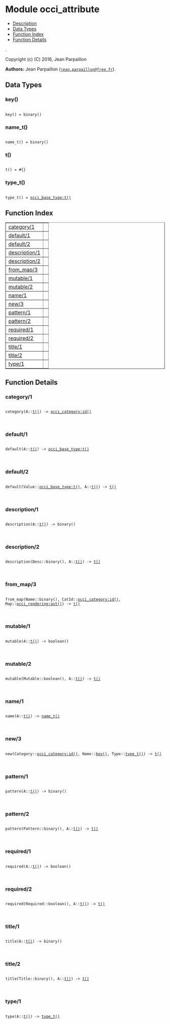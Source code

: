 

# Module occi_attribute #
* [Description](#description)
* [Data Types](#types)
* [Function Index](#index)
* [Function Details](#functions)

.

Copyright (c) (C) 2016, Jean Parpaillon

__Authors:__ Jean Parpaillon ([`jean.parpaillon@free.fr`](mailto:jean.parpaillon@free.fr)).

<a name="types"></a>

## Data Types ##




### <a name="type-key">key()</a> ###


<pre><code>
key() = binary()
</code></pre>




### <a name="type-name_t">name_t()</a> ###


<pre><code>
name_t() = binary()
</code></pre>




### <a name="type-t">t()</a> ###


<pre><code>
t() = #{}
</code></pre>




### <a name="type-type_t">type_t()</a> ###


<pre><code>
type_t() = <a href="occi_base_type.md#type-t">occi_base_type:t()</a>
</code></pre>

<a name="index"></a>

## Function Index ##


<table width="100%" border="1" cellspacing="0" cellpadding="2" summary="function index"><tr><td valign="top"><a href="#category-1">category/1</a></td><td></td></tr><tr><td valign="top"><a href="#default-1">default/1</a></td><td></td></tr><tr><td valign="top"><a href="#default-2">default/2</a></td><td></td></tr><tr><td valign="top"><a href="#description-1">description/1</a></td><td></td></tr><tr><td valign="top"><a href="#description-2">description/2</a></td><td></td></tr><tr><td valign="top"><a href="#from_map-3">from_map/3</a></td><td></td></tr><tr><td valign="top"><a href="#mutable-1">mutable/1</a></td><td></td></tr><tr><td valign="top"><a href="#mutable-2">mutable/2</a></td><td></td></tr><tr><td valign="top"><a href="#name-1">name/1</a></td><td></td></tr><tr><td valign="top"><a href="#new-3">new/3</a></td><td></td></tr><tr><td valign="top"><a href="#pattern-1">pattern/1</a></td><td></td></tr><tr><td valign="top"><a href="#pattern-2">pattern/2</a></td><td></td></tr><tr><td valign="top"><a href="#required-1">required/1</a></td><td></td></tr><tr><td valign="top"><a href="#required-2">required/2</a></td><td></td></tr><tr><td valign="top"><a href="#title-1">title/1</a></td><td></td></tr><tr><td valign="top"><a href="#title-2">title/2</a></td><td></td></tr><tr><td valign="top"><a href="#type-1">type/1</a></td><td></td></tr></table>


<a name="functions"></a>

## Function Details ##

<a name="category-1"></a>

### category/1 ###

<pre><code>
category(A::<a href="#type-t">t()</a>) -&gt; <a href="occi_category.md#type-id">occi_category:id()</a>
</code></pre>
<br />

<a name="default-1"></a>

### default/1 ###

<pre><code>
default(A::<a href="#type-t">t()</a>) -&gt; <a href="occi_base_type.md#type-t">occi_base_type:t()</a>
</code></pre>
<br />

<a name="default-2"></a>

### default/2 ###

<pre><code>
default(Value::<a href="occi_base_type.md#type-t">occi_base_type:t()</a>, A::<a href="#type-t">t()</a>) -&gt; <a href="#type-t">t()</a>
</code></pre>
<br />

<a name="description-1"></a>

### description/1 ###

<pre><code>
description(A::<a href="#type-t">t()</a>) -&gt; binary()
</code></pre>
<br />

<a name="description-2"></a>

### description/2 ###

<pre><code>
description(Desc::binary(), A::<a href="#type-t">t()</a>) -&gt; <a href="#type-t">t()</a>
</code></pre>
<br />

<a name="from_map-3"></a>

### from_map/3 ###

<pre><code>
from_map(Name::binary(), CatId::<a href="occi_category.md#type-id">occi_category:id()</a>, Map::<a href="occi_rendering.md#type-ast">occi_rendering:ast()</a>) -&gt; <a href="#type-t">t()</a>
</code></pre>
<br />

<a name="mutable-1"></a>

### mutable/1 ###

<pre><code>
mutable(A::<a href="#type-t">t()</a>) -&gt; boolean()
</code></pre>
<br />

<a name="mutable-2"></a>

### mutable/2 ###

<pre><code>
mutable(Mutable::boolean(), A::<a href="#type-t">t()</a>) -&gt; <a href="#type-t">t()</a>
</code></pre>
<br />

<a name="name-1"></a>

### name/1 ###

<pre><code>
name(A::<a href="#type-t">t()</a>) -&gt; <a href="#type-name_t">name_t()</a>
</code></pre>
<br />

<a name="new-3"></a>

### new/3 ###

<pre><code>
new(Category::<a href="occi_category.md#type-id">occi_category:id()</a>, Name::<a href="#type-key">key()</a>, Type::<a href="#type-type_t">type_t()</a>) -&gt; <a href="#type-t">t()</a>
</code></pre>
<br />

<a name="pattern-1"></a>

### pattern/1 ###

<pre><code>
pattern(A::<a href="#type-t">t()</a>) -&gt; binary()
</code></pre>
<br />

<a name="pattern-2"></a>

### pattern/2 ###

<pre><code>
pattern(Pattern::binary(), A::<a href="#type-t">t()</a>) -&gt; <a href="#type-t">t()</a>
</code></pre>
<br />

<a name="required-1"></a>

### required/1 ###

<pre><code>
required(A::<a href="#type-t">t()</a>) -&gt; boolean()
</code></pre>
<br />

<a name="required-2"></a>

### required/2 ###

<pre><code>
required(Required::boolean(), A::<a href="#type-t">t()</a>) -&gt; <a href="#type-t">t()</a>
</code></pre>
<br />

<a name="title-1"></a>

### title/1 ###

<pre><code>
title(A::<a href="#type-t">t()</a>) -&gt; binary()
</code></pre>
<br />

<a name="title-2"></a>

### title/2 ###

<pre><code>
title(Title::binary(), A::<a href="#type-t">t()</a>) -&gt; <a href="#type-t">t()</a>
</code></pre>
<br />

<a name="type-1"></a>

### type/1 ###

<pre><code>
type(A::<a href="#type-t">t()</a>) -&gt; <a href="#type-type_t">type_t()</a>
</code></pre>
<br />

